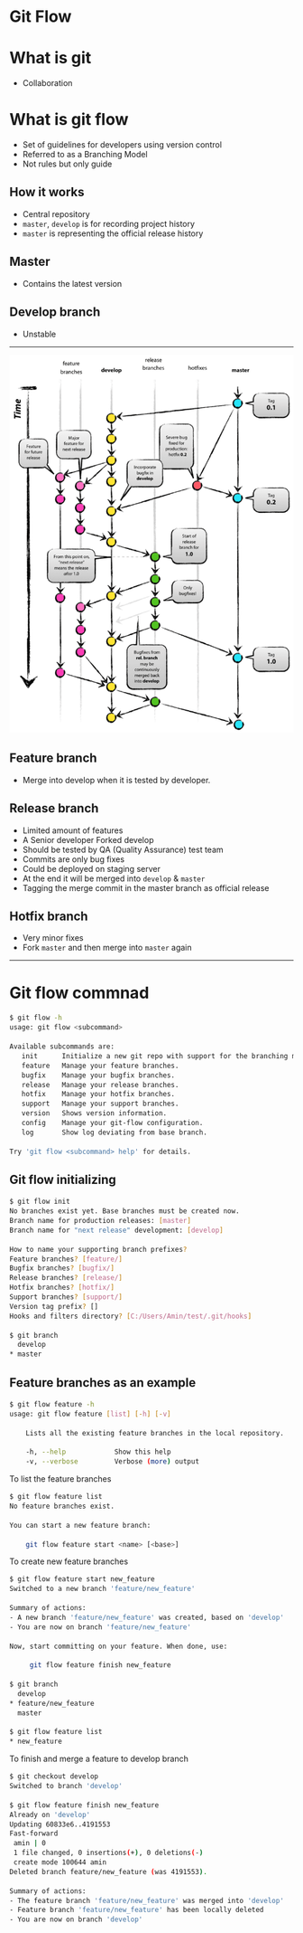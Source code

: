 # Git Flow

# What is git

- Collaboration

# What is git flow

- Set of guidelines for developers using version control
- Referred to as a Branching Model
- Not rules but only guide

## How it works

- Central repository
- `master`, `develop` is for recording project history
- `master` is representing the official release history

## Master

- Contains the latest version

## Develop branch

- Unstable

---

![Git%20Flow%204d9e29a4fea1427ab7e730b6e5e8e2e1/Untitled.png](Git%20Flow%204d9e29a4fea1427ab7e730b6e5e8e2e1/Untitled.png)

## Feature branch

- Merge into develop when it is tested by developer.

## Release branch

- Limited amount of features
- A Senior developer Forked develop
- Should be tested by QA (Quality Assurance) test team
- Commits are only bug fixes
- Could be deployed on staging server
- At the end it will be merged into `develop` & `master`
- Tagging the merge commit in the master branch as official release

## Hotfix branch

- Very minor fixes
- Fork `master` and then merge into `master` again

---

# Git flow commnad

```bash
$ git flow -h
usage: git flow <subcommand>

Available subcommands are:
   init      Initialize a new git repo with support for the branching model.
   feature   Manage your feature branches.
   bugfix    Manage your bugfix branches.
   release   Manage your release branches.
   hotfix    Manage your hotfix branches.
   support   Manage your support branches.
   version   Shows version information.
   config    Manage your git-flow configuration.
   log       Show log deviating from base branch.

Try 'git flow <subcommand> help' for details.
```

## Git flow initializing

```bash
$ git flow init
No branches exist yet. Base branches must be created now.
Branch name for production releases: [master]
Branch name for "next release" development: [develop]

How to name your supporting branch prefixes?
Feature branches? [feature/]
Bugfix branches? [bugfix/]
Release branches? [release/]
Hotfix branches? [hotfix/]
Support branches? [support/]
Version tag prefix? []
Hooks and filters directory? [C:/Users/Amin/test/.git/hooks] 

$ git branch
  develop
* master
```

## Feature branches as an example

```bash
$ git flow feature -h
usage: git flow feature [list] [-h] [-v]

    Lists all the existing feature branches in the local repository.

    -h, --help            Show this help
    -v, --verbose         Verbose (more) output
```

To list the feature branches

```bash
$ git flow feature list
No feature branches exist.

You can start a new feature branch:

    git flow feature start <name> [<base>]
```

To create new feature branches

```bash
$ git flow feature start new_feature
Switched to a new branch 'feature/new_feature'

Summary of actions:
- A new branch 'feature/new_feature' was created, based on 'develop'
- You are now on branch 'feature/new_feature'

Now, start committing on your feature. When done, use:

     git flow feature finish new_feature

$ git branch
  develop
* feature/new_feature
  master

$ git flow feature list
* new_feature
```

To finish and merge a feature to develop branch

```bash
$ git checkout develop
Switched to branch 'develop'

$ git flow feature finish new_feature
Already on 'develop'
Updating 60833e6..4191553
Fast-forward
 amin | 0
 1 file changed, 0 insertions(+), 0 deletions(-)
 create mode 100644 amin
Deleted branch feature/new_feature (was 4191553).

Summary of actions:
- The feature branch 'feature/new_feature' was merged into 'develop'
- Feature branch 'feature/new_feature' has been locally deleted
- You are now on branch 'develop'
```